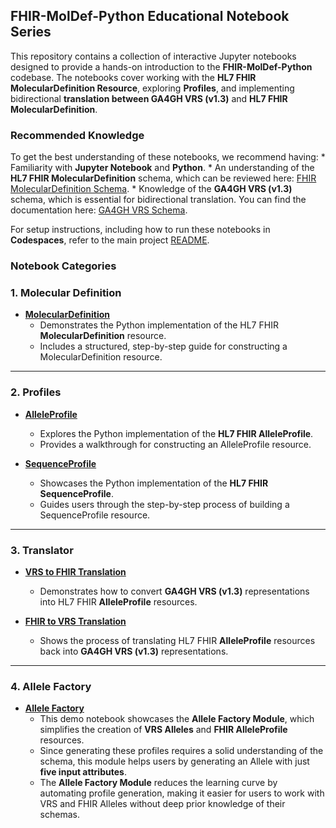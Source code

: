 ## FHIR-MolDef-Python Educational Notebook Series

This repository contains a collection of interactive Jupyter notebooks designed to provide a hands-on introduction to the **FHIR-MolDef-Python** codebase. The notebooks cover working with the **HL7 FHIR MolecularDefinition Resource**, exploring **Profiles**, and implementing bidirectional **translation between GA4GH VRS (v1.3)** and **HL7 FHIR MolecularDefinition**.

### **Recommended Knowledge**

To get the best understanding of these notebooks, we recommend having:
    * Familiarity with **Jupyter Notebook** and **Python**.
    * An understanding of the **HL7 FHIR MolecularDefinition** schema, which can be reviewed here: [FHIR MolecularDefinition Schema](https://build.fhir.org/branches/cg-im-moldef_work_in_progress_2/moleculardefinition.html).
    * Knowledge of the **GA4GH VRS (v1.3)** schema, which is essential for bidirectional translation. You can find the documentation here: [GA4GH VRS Schema](https://vrs.ga4gh.org/en/1.3/).

For setup instructions, including how to run these notebooks in **Codespaces**, refer to the main project [README](../README.md).

### Notebook Categories

### 1. **Molecular Definition**
- **[MolecularDefinition](molecular_definition_demo.ipynb)**  
   - Demonstrates the Python implementation of the HL7 FHIR **MolecularDefinition** resource.  
   - Includes a structured, step-by-step guide for constructing a MolecularDefinition resource.

---

### 2. **Profiles**
- **[AlleleProfile](allele_profile_demo.ipynb)**  
   - Explores the Python implementation of the **HL7 FHIR AlleleProfile**.  
   - Provides a walkthrough for constructing an AlleleProfile resource.  

- **[SequenceProfile](sequence_profile_demo.ipynb)**  
   - Showcases the Python implementation of the **HL7 FHIR SequenceProfile**.  
   - Guides users through the step-by-step process of building a SequenceProfile resource.

---

### 3. **Translator**
- **[VRS to FHIR Translation](vrs_translation_to_allele_profile_demo.ipynb)**  
   - Demonstrates how to convert **GA4GH VRS (v1.3)** representations into HL7 FHIR **AlleleProfile** resources.  

- **[FHIR to VRS Translation](allele_profile_to_vrs_translation_demo.ipynb)**  
   - Shows the process of translating HL7 FHIR **AlleleProfile** resources back into **GA4GH VRS (v1.3)** representations.  

---

### 4. **Allele Factory**

- **[Allele Factory](allele_factor.ipynb)**
   - This demo notebook showcases the **Allele Factory Module**, which simplifies the creation of **VRS Alleles** and **FHIR AlleleProfile** resources.
   - Since generating these profiles requires a solid understanding of the schema, this module helps users by generating an Allele with just **five input attributes**.
   - The **Allele Factory Module** reduces the learning curve by automating profile generation, making it easier for users to work with VRS and FHIR Alleles without deep prior knowledge of their schemas.


